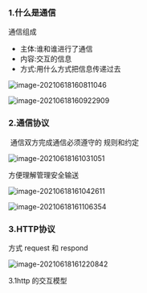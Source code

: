 

### 1.什么是通信

通信组成

- 主体:谁和谁进行了通信
- 内容:交互的信息
- 方式:用什么方式把信息传递过去

![image-20210618160811046](C:\Users\inui\AppData\Roaming\Typora\typora-user-images\image-20210618160811046.png)

![image-20210618160922909](C:\Users\inui\AppData\Roaming\Typora\typora-user-images\image-20210618160922909.png)

### 2.通信协议

​	通信双方完成通信必须遵守的 规则和约定

![image-20210618161031051](C:\Users\inui\AppData\Roaming\Typora\typora-user-images\image-20210618161031051.png)

方便理解管理安全输送

![image-20210618161042611](C:\Users\inui\AppData\Roaming\Typora\typora-user-images\image-20210618161042611.png)

![image-20210618161106354](C:\Users\inui\AppData\Roaming\Typora\typora-user-images\image-20210618161106354.png)

### 3.HTTP协议

方式 request 和 respond

![image-20210618161220842](C:\Users\inui\AppData\Roaming\Typora\typora-user-images\image-20210618161220842.png)

3.1http 的交互模型

